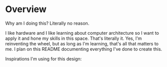 # Overview

Why am I doing this? Literally no reason.

I like hardware and I like learning about computer architecture so I want to apply it and hone my skills in this space. That's literally it. Yes, I'm reinventing the wheel, but as long as I'm learning, that's all that matters to me. I plan on this README documenting everything I've done to create this.

Inspirations I'm using for this design:

